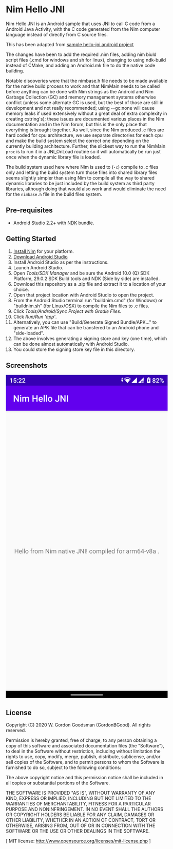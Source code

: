 Nim Hello JNI
=============
Nim Hello JNI is an Android sample that uses JNI to call C code from a Android Java Activity, with the C code generated from the Nim computer language instead of directly from C source files.

This has been adapted from [sample hello-jni android project](https://github.com/android/ndk-samples/tree/master/hello-jni)

The changes have been to add the required .nim files, adding nim biuld script files (.cmd for windows and sh for linux), changing to using ndk-build instead of CMake, and adding an Android.mk file to do the native code building.

Notable discoveries were that the nimbase.h file needs to be made available for the native build process to work and that NimMain needs to be called before anything can be done with Nim strings as the Android and Nim Garbage Collection (GC) and memory management systems otherwise conflict (unless some alternate GC is used, but the best of those are still in development and not really recommended; using --gc:none will cause memory leaks if used extensively without a great deal of extra complexity in creating cstring's); these issues are documented various places in the Nim documentation and in the Nim forum, but this is the only place that everything is brought together.  As well, since the Nim produced .c files are hard coded for cpu architecture, we use separate directories for each cpu and make the build system select the correct one depending on the currently building architecture.  Further, the slickest way to run the NimMain `proc` is to run it in a JNI_OnLoad routine so it will automatically be run just once when the dynamic library file is loaded.

The build system used here where Nim is used to (`-c`) compile to .c files only and letting the build system turn those files into shared library files seems slightly simpler than using Nim to compile all the way to shared dynamic libraries to be just included by the build system as third party libraries, although doing that would also work and would eliminate the need for the `nimbase.h` file in the build files system.

Pre-requisites
--------------
- Android Studio 2.2+ with [NDK](https://developer.android.com/ndk/) bundle.

Getting Started
---------------
1. [Install Nim](https://nim-lang.org/install.html) for your platform.
1. [Download Android Studio](https://developer.android.com/sdk/index.html)
1. Install Android Studio as per the instructions.
1. Launch Android Studio.
1. Open *Tools/SDK Manager* and be sure the Android 10.0 (Q) SDK Platform, 29.0.2 SDK Build tools and NDK (Side by side) are installed.
1. Download this repository as a .zip file and extract it to a location of your choice.
1. Open that project location with Android Studio to open the project.
1. From the Android Studio terminal run "buildnim.cmd" (for Windows) or "buildnim.sh" (for Linux/OSX) to compile the Nim files to .c files.
1. Click *Tools/Android/Sync Project with Gradle Files*.
1. Click *Run/Run 'app'*.
1. Alternatively, you can use "Build/Generate Signed Bundle/APK..." to generate an APK file that can be transfered to an Android phone and "side-loaded".
1. The above involves generating a signing store and key (one time), which can be done almost automatically with Android Studio.
1. You could store the signing store key file in this directory.

Screenshots
-----------
![screenshot](screenshot.png)

License
-------
Copyright (C) 2020 W. Gordon Goodsman (GordonBGood). All rights reserved.

Permission is hereby granted, free of charge, to any person obtaining a copy
of this software and associated documentation files (the "Software"), to deal
in the Software without restriction, including without limitation the rights
to use, copy, modify, merge, publish, distribute, sublicense, and/or sell
copies of the Software, and to permit persons to whom the Software is
furnished to do so, subject to the following conditions:

The above copyright notice and this permission notice shall be included in
all copies or substantial portions of the Software.

THE SOFTWARE IS PROVIDED "AS IS", WITHOUT WARRANTY OF ANY KIND, EXPRESS OR
IMPLIED, INCLUDING BUT NOT LIMITED TO THE WARRANTIES OF MERCHANTABILITY,
FITNESS FOR A PARTICULAR PURPOSE AND NONINFRINGEMENT. IN NO EVENT SHALL THE
AUTHORS OR COPYRIGHT HOLDERS BE LIABLE FOR ANY CLAIM, DAMAGES OR OTHER
LIABILITY, WHETHER IN AN ACTION OF CONTRACT, TORT OR OTHERWISE, ARISING FROM,
OUT OF OR IN CONNECTION WITH THE SOFTWARE OR THE USE OR OTHER DEALINGS IN
THE SOFTWARE.

[ MIT license: http://www.opensource.org/licenses/mit-license.php ]
